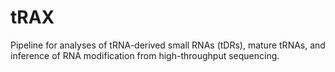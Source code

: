 # tRAX
Pipeline for analyses of tRNA-derived small RNAs (tDRs), mature tRNAs, and inference of RNA modification from high-throughput sequencing.
